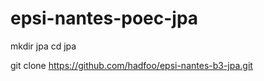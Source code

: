 # epsi-nantes-poec-jpa

mkdir jpa
cd jpa

git clone https://github.com/hadfoo/epsi-nantes-b3-jpa.git
